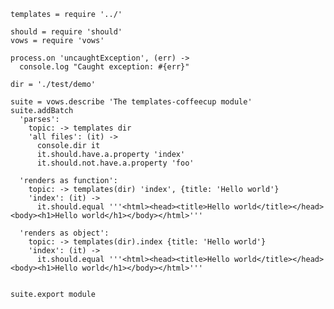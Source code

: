     templates = require '../'

    should = require 'should'
    vows = require 'vows'

    process.on 'uncaughtException', (err) ->
      console.log "Caught exception: #{err}"

    dir = './test/demo'

    suite = vows.describe 'The templates-coffeecup module'
    suite.addBatch
      'parses':
        topic: -> templates dir
        'all files': (it) ->
          console.dir it
          it.should.have.a.property 'index'
          it.should.not.have.a.property 'foo'

      'renders as function':
        topic: -> templates(dir) 'index', {title: 'Hello world'}
        'index': (it) ->
          it.should.equal '''<html><head><title>Hello world</title></head><body><h1>Hello world</h1></body></html>'''

      'renders as object':
        topic: -> templates(dir).index {title: 'Hello world'}
        'index': (it) ->
          it.should.equal '''<html><head><title>Hello world</title></head><body><h1>Hello world</h1></body></html>'''


    suite.export module
